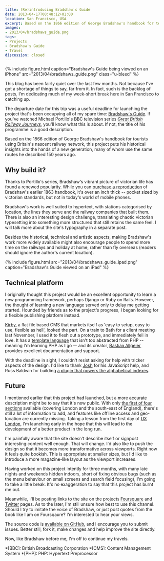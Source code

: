 ```yaml
---
title: (Re)introducing Bradshaw's Guide
date: 2013-04-17T00:48:12+01:00
location: San Francisco, USA
excerpt: Based on the 1866 edition of George Bradshaw's handbook for tourists using Britain's nascent railway network, my latest project puts his historical insights into the hands of a new generation, many of whom use the same routes he described 150 years ago.
images:
- 2013/04/bradshaws_guide.png
tags:
- Projects
- Bradshaw's Guide
- Travel
discussion: closed
---
```

{% include figure.html
  caption="Bradshaw's Guide being viewed on an iPhone"
  src="2013/04/bradshaws_guide.png"
  class="u-bleed"
%}

This blog has been fairly quiet over the last few months. Not because I've got a shortage of things to say, far from it. In fact, such is the backlog of posts, I'm dedicating much of my week-short break here in San Francisco to catching up.

The departure date for this trip was a useful deadline for launching the project that's been occupying all of my spare time: [Bradshaw's Guide][1]. If you've watched Michael Portillo's BBC television series <cite>[Great British Railway Journeys][2]</cite>, you'll know what this is about. If not, the title of his programme is a good description.

Based on the 1866 edition of George Bradshaw's handbook for tourists using Britain's nascent railway network, this project puts his historical insights into the hands of a new generation, many of whom use the same routes he described 150 years ago.

## Why build it?

Thanks to Portillo's series, Bradshaw's vibrant picture of victorian life has found a renewed popularity. While you can [purchase a reproduction][3] of Bradshaw's earlier 1863 handbook, it's over an inch thick -- pocket sized by victorian standards, but not in today's world of mobile phones.

Bradshaw's work is well suited to hypertext, with stations categorised by location, the lines they serve and the railway companies that built them. There is also an interesting design challenge, translating chaotic victorian typesetting into something more structured that still retains the same feel. I will talk more about the site's typography in a separate post.

Besides the historical, technical and artistic aspects, making Bradshaw's work more widely available might also encourage people to spend more time on the railways and holiday at home, rather than fly overseas (readers should ignore the author's current location).

{% include figure.html
  src="2013/04/bradshaws_guide_ipad.png"
  caption="Bradshaw's Guide viewed on an iPad"
%}

## Technical platform

I originally thought this project would be an excellent opportunity to learn a new programming framework, perhaps Django or Ruby on Rails. However, the thought of learning a new language served only to delay me getting started. Hounded by friends as to the project's progress, I began looking for a flexible publishing platform instead.

[Kirby][4], a flat file based CMS that markets itself as 'easy to setup, easy to use, flexible as hell', looked the part. On a train to Bath for a client meeting last November, I used it to flesh out a prototype, and immediately fell in love. It has a [template language][5] that isn't too abstracted from PHP -- meaning I'm learning PHP as I go -- and its creator, [Bastian Allgeier][6], provides excellent documentation and support.

With the deadline in sight, I couldn't resist asking for help with tricker aspects of the design. I'd like to thank [Josh][7] for his JavaScript help, and Russ Baldwin for building [a plugin that powers the alphabetical indexes][8].

## Future

I mentioned earlier that this project had launched, but a more accurate description might be to say that it's now public. With only [the first of four sections][9] available (covering London and the south-east of England), there's still a lot of information to add, and features like offline access and geo-location are currently missing. Taking a lesson from the first day of [UX London][10], I'm launching early in the hope that this will lead to the development of a better product in the long run.

I'm painfully aware that the site doesn't describe itself or signpost interesting content well enough. That will change. I'd also like to push the design so that it becomes more transformative across viewports. Right now it feels quite bookish. This is appropriate at smaller sizes, but I'd like to introduce a more magazine-like layout as the viewport increases.

Having worked on this project intently for three months, with many late nights and weekends hidden indoors, short of fixing obvious bugs (such as the menu behaviour on small screens and search field focusing), I'm going to take a little break. It's no exaggeration to say that this project has burnt me out.

Meanwhile, I'll be posting links to the site on the projects [Foursquare][11] and [Twitter][12] pages. As to the later, I'm still unsure how best to use this channel. Should I try to imitate the voice of Bradshaw, or just post quotes from the book like I am on Foursqaure? I'm interested to hear your views.

The source code is [available on GitHub][13], and I encourage you to submit issues. Better still, fork it, make changes and help improve the site directly.

Now, like Bradshaw before me, I'm off to continue my travels.

[1]: http://bradshawsguide.org
[2]: http://en.wikipedia.org/wiki/Great_British_Railway_Journeys
[3]: http://bradshawsguides.com/books-and-maps.html
[4]: http://getkirby.com
[5]: http://getkirby.com/blog/php-templates
[6]: http://bastianallgeier.com
[7]: http://www.joshemerson.co.uk
[8]: https://github.com/shoesforindustry/kirbycms-extensions/tree/master/plugins/alphabetise
[9]: http://bradshawsguide.org/routes/section:1
[10]: http://2013.uxlondon.com
[11]: https://foursquare.com/bradshawsguide
[12]: https://twitter.com/bradshawsguide
[13]: https://github.com/paulrobertlloyd/bradshawsguide

*[BBC]: British Broadcasting Corporation
*[CMS]: Content Management System
*[PHP]: PHP: Hypertext Preprocessor
